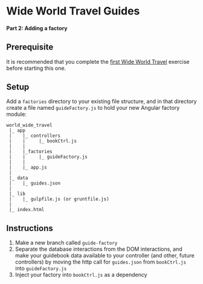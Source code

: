 # Wide World Travel Guides

#### Part 2: Adding a factory

## Prerequisite

It is recommended that you complete the [first Wide World Travel](./MF_WIDE_WORLD_TRAVEL.md) exercise before starting this one.

## Setup

Add a `factories` directory to your existing file structure, and in that directory create a file named `guideFactory.js` to hold your new Angular factory module:

```
world_wide_travel
 |_ app
 |    |_ controllers
 |    |     |_ bookCtrl.js
 |    |
 |    |_factories
 |    |     |_ guideFactory.js
 |    |
 |    |_ app.js
 |
 |_ data
 |    |_ guides.json
 |
 |_ lib
 |    |_ gulpfile.js (or gruntfile.js)
 |
 |_ index.html
```

## Instructions

1. Make a new branch called `guide-factory`  
1. Separate the database interactions from the DOM interactions, and make your guidebook data available to your controller (and other, future controllers) by moving the http call for `guides.json` from `bookCtrl.js` into `guideFactory.js`
1. Inject your factory into `bookCtrl.js` as a dependency